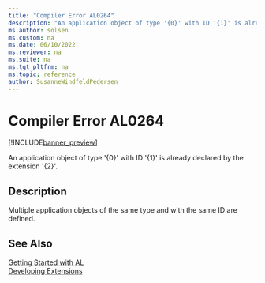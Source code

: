 ```yaml
---
title: "Compiler Error AL0264"
description: "An application object of type '{0}' with ID '{1}' is already declared by the extension '{2}'."
ms.author: solsen
ms.custom: na
ms.date: 06/10/2022
ms.reviewer: na
ms.suite: na
ms.tgt_pltfrm: na
ms.topic: reference
author: SusanneWindfeldPedersen
---
```

[//]: # (START>DO_NOT_EDIT)
[//]: # (IMPORTANT:Do not edit any of the content between here and the END>DO_NOT_EDIT.)
[//]: # (Any modifications should be made in the .xml files in the ModernDev repo.)
# Compiler Error AL0264

[!INCLUDE[banner_preview](../includes/banner_preview.md)]

An application object of type '{0}' with ID '{1}' is already declared by the extension '{2}'.

## Description
Multiple application objects of the same type and with the same ID are defined.  

[//]: # (IMPORTANT: END>DO_NOT_EDIT)
## See Also  
[Getting Started with AL](../devenv-get-started.md)  
[Developing Extensions](../devenv-dev-overview.md)  